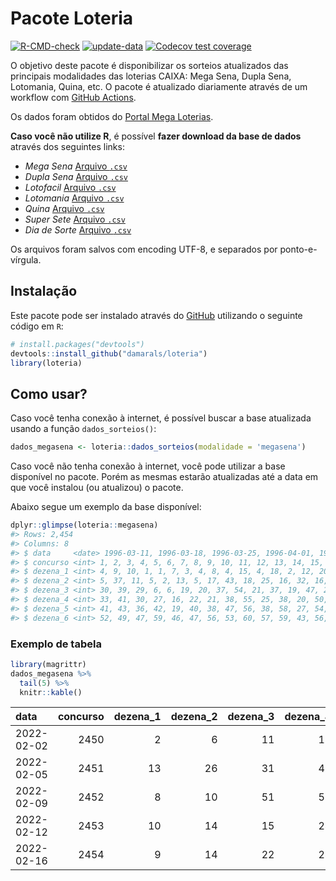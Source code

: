 
<!-- README.md is generated from README.Rmd. Please edit that file -->

# Pacote Loteria

<!-- badges: start -->

[![R-CMD-check](https://github.com/damarals/loteria/workflows/R-CMD-check/badge.svg)](https://github.com/damarals/loteria/actions)
[![update-data](https://github.com/damarals/loteria/actions/workflows/update-data.yaml/badge.svg)](https://github.com/damarals/loteria/actions/workflows/update-data.yaml)
[![Codecov test
coverage](https://codecov.io/gh/damarals/loteria/branch/master/graph/badge.svg)](https://app.codecov.io/gh/damarals/loteria?branch=master)
<!-- badges: end -->

O objetivo deste pacote é disponibilizar os sorteios atualizados das
principais modalidades das loterias CAIXA: Mega Sena, Dupla Sena,
Lotomania, Quina, etc. O pacote é atualizado diariamente através de um
workflow com [GitHub
Actions](https://github.com/damarals/loteria/actions).

Os dados foram obtidos do [Portal Mega
Loterias](https://www.megaloterias.com.br).

**Caso você não utilize R**, é possível **fazer download da base de
dados** através dos seguintes links:

-   *Mega Sena* [Arquivo
    `.csv`](https://github.com/damarals/loteria/raw/master/inst/extdata/megasena.csv)
-   *Dupla Sena* [Arquivo
    `.csv`](https://github.com/damarals/loteria/raw/master/inst/extdata/duplasena.csv)
-   *Lotofacil* [Arquivo
    `.csv`](https://github.com/damarals/loteria/raw/master/inst/extdata/lotofacil.csv)
-   *Lotomania* [Arquivo
    `.csv`](https://github.com/damarals/loteria/raw/master/inst/extdata/lotomania.csv)
-   *Quina* [Arquivo
    `.csv`](https://github.com/damarals/loteria/raw/master/inst/extdata/quina.csv)
-   *Super Sete* [Arquivo
    `.csv`](https://github.com/damarals/loteria/raw/master/inst/extdata/supersete.csv)
-   *Dia de Sorte* [Arquivo
    `.csv`](https://github.com/damarals/loteria/raw/master/inst/extdata/diadesorte.csv)

Os arquivos foram salvos com encoding UTF-8, e separados por
ponto-e-vírgula.

## Instalação

Este pacote pode ser instalado através do [GitHub](https://github.com/)
utilizando o seguinte código em `R`:

``` r
# install.packages("devtools")
devtools::install_github("damarals/loteria")
library(loteria)
```

## Como usar?

Caso você tenha conexão à internet, é possível buscar a base atualizada
usando a função `dados_sorteios()`:

``` r
dados_megasena <- loteria::dados_sorteios(modalidade = 'megasena') 
```

Caso você não tenha conexão à internet, você pode utilizar a base
disponível no pacote. Porém as mesmas estarão atualizadas até a data em
que você instalou (ou atualizou) o pacote.

Abaixo segue um exemplo da base disponível:

``` r
dplyr::glimpse(loteria::megasena)
#> Rows: 2,454
#> Columns: 8
#> $ data     <date> 1996-03-11, 1996-03-18, 1996-03-25, 1996-04-01, 1996-04-08, ~
#> $ concurso <int> 1, 2, 3, 4, 5, 6, 7, 8, 9, 10, 11, 12, 13, 14, 15, 16, 17, 18~
#> $ dezena_1 <int> 4, 9, 10, 1, 1, 7, 3, 4, 8, 4, 15, 4, 18, 2, 12, 20, 6, 23, 5~
#> $ dezena_2 <int> 5, 37, 11, 5, 2, 13, 5, 17, 43, 18, 25, 16, 32, 16, 33, 32, 1~
#> $ dezena_3 <int> 30, 39, 29, 6, 6, 19, 20, 37, 54, 21, 37, 19, 47, 23, 35, 34,~
#> $ dezena_4 <int> 33, 41, 30, 27, 16, 22, 21, 38, 55, 25, 38, 20, 50, 27, 51, 4~
#> $ dezena_5 <int> 41, 43, 36, 42, 19, 40, 38, 47, 56, 38, 58, 27, 54, 47, 52, 5~
#> $ dezena_6 <int> 52, 49, 47, 59, 46, 47, 56, 53, 60, 57, 59, 43, 56, 53, 60, 6~
```

### Exemplo de tabela

``` r
library(magrittr)
dados_megasena %>% 
  tail(5) %>%
  knitr::kable() 
```

| data       | concurso | dezena_1 | dezena_2 | dezena_3 | dezena_4 | dezena_5 | dezena_6 |
|:-----------|---------:|---------:|---------:|---------:|---------:|---------:|---------:|
| 2022-02-02 |     2450 |        2 |        6 |       11 |       15 |       17 |       39 |
| 2022-02-05 |     2451 |       13 |       26 |       31 |       46 |       51 |       60 |
| 2022-02-09 |     2452 |        8 |       10 |       51 |       56 |       57 |       58 |
| 2022-02-12 |     2453 |       10 |       14 |       15 |       24 |       34 |       44 |
| 2022-02-16 |     2454 |        9 |       14 |       22 |       24 |       44 |       47 |
